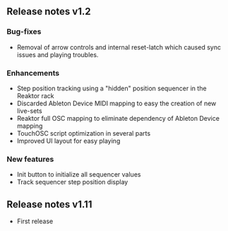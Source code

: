 
## Release notes v1.2

### Bug-fixes 
- Removal of arrow controls and internal reset-latch which caused sync issues and playing troubles.

### Enhancements
- Step position tracking using a "hidden" position sequencer in the Reaktor rack 
- Discarded Ableton Device MIDI mapping to easy the creation of new live-sets 
- Reaktor full OSC mapping to eliminate dependency of Ableton Device mapping
- TouchOSC script optimization in several parts
- Improved UI layout for easy playing

### New features
- Init button to initialize all sequencer values
- Track sequencer step position display

## Release notes v1.11
- First release
